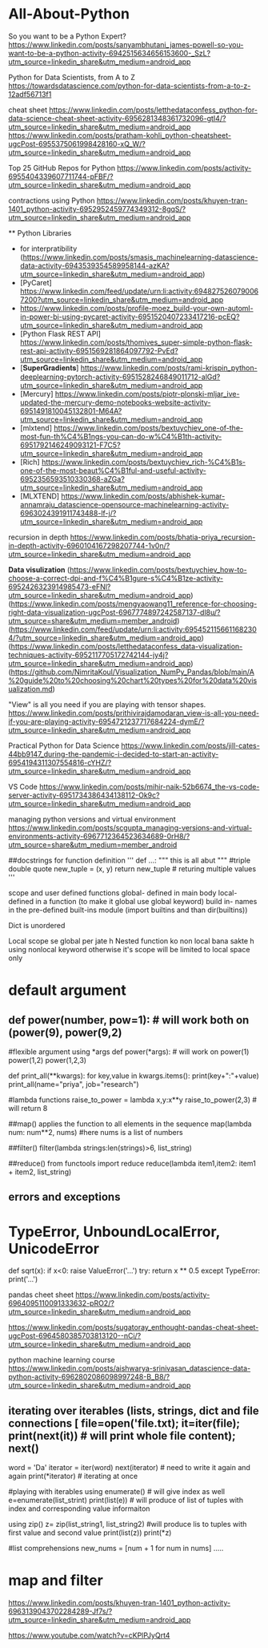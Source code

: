 # All-About-Python

So you want to be a Python Expert?
https://www.linkedin.com/posts/sanyambhutani_james-powell-so-you-want-to-be-a-python-activity-6942515634656153600-_SzL?utm_source=linkedin_share&utm_medium=android_app

Python for Data Scientists, from A to Z
https://towardsdatascience.com/python-for-data-scientists-from-a-to-z-12adf56713f1

cheat sheet
https://www.linkedin.com/posts/letthedataconfess_python-for-data-science-cheat-sheet-activity-6956281348361732096-gtI4/?utm_source=linkedin_share&utm_medium=android_app
https://www.linkedin.com/posts/pratham-kohli_python-cheatsheet-ugcPost-6955375061998428160-xQ_W/?utm_source=linkedin_share&utm_medium=android_app

Top 25 GitHub Repos for Python
https://www.linkedin.com/posts/activity-6955404339607711744-pFBF/?utm_source=linkedin_share&utm_medium=android_app

contractions using Python
https://www.linkedin.com/posts/khuyen-tran-1401_python-activity-6952952459774349312-8gqS/?utm_source=linkedin_share&utm_medium=android_app

** Python Libraries
* for interpratibility (https://www.linkedin.com/posts/smasis_machinelearning-datascience-data-activity-6943539354589958144-azKA?utm_source=linkedin_share&utm_medium=android_app)
* [PyCaret] https://www.linkedin.com/feed/update/urn:li:activity:6948275260790067200?utm_source=linkedin_share&utm_medium=android_app
* https://www.linkedin.com/posts/profile-moez_build-your-own-automl-in-power-bi-using-pycaret-activity-6951520407233417216-pcEQ?utm_source=linkedin_share&utm_medium=android_app
* [Python Flask REST API] https://www.linkedin.com/posts/thomives_super-simple-python-flask-rest-api-activity-6951569281864097792-PvEd?utm_source=linkedin_share&utm_medium=android_app
* [𝐒𝐮𝐩𝐞𝐫𝐆𝐫𝐚𝐝𝐢𝐞𝐧𝐭𝐬] https://www.linkedin.com/posts/rami-krispin_python-deeplearning-pytorch-activity-6951528246849011712-alGd?utm_source=linkedin_share&utm_medium=android_app
* [Mercury] https://www.linkedin.com/posts/piotr-plonski-mljar_ive-updated-the-mercury-demo-notebooks-website-activity-6951491810045132801-M64A?utm_source=linkedin_share&utm_medium=android_app
* [mlxtend] https://www.linkedin.com/posts/bextuychiev_one-of-the-most-fun-th%C4%B1ngs-you-can-do-w%C4%B1th-activity-6951792146249093121-F7C5?utm_source=linkedin_share&utm_medium=android_app
* [Rich] https://www.linkedin.com/posts/bextuychiev_rich-%C4%B1s-one-of-the-most-beaut%C4%B1ful-and-useful-activity-6952356593510330368-aZGa?utm_source=linkedin_share&utm_medium=android_app
* [MLXTEND] https://www.linkedin.com/posts/abhishek-kumar-annamraju_datascience-opensource-machinelearning-activity-6963024391911743488-lf-j/?utm_source=linkedin_share&utm_medium=android_app

recursion in depth
https://www.linkedin.com/posts/bhatia-priya_recursion-in-depth-activity-6960104167298207744-1v0n/?utm_source=linkedin_share&utm_medium=android_app

**Data visulization**
(https://www.linkedin.com/posts/bextuychiev_how-to-choose-a-correct-dpi-and-f%C4%B1gure-s%C4%B1ze-activity-6952426323914985473-eFNl?utm_source=linkedin_share&utm_medium=android_app) (https://www.linkedin.com/posts/mengyaowang11_reference-for-choosing-right-data-visualization-ugcPost-6967774897242587137-dl8u/?utm_source=share&utm_medium=member_android) (https://www.linkedin.com/feed/update/urn:li:activity:6954521156611682304/?utm_source=linkedin_share&utm_medium=android_app) (https://www.linkedin.com/posts/letthedataconfess_data-visualization-techniques-activity-6952117705172742144-jy4j?utm_source=linkedin_share&utm_medium=android_app)(https://github.com/NimritaKoul/Visualization_NumPy_Pandas/blob/main/A%20guide%20to%20choosing%20chart%20types%20for%20data%20visualization.md)

"View" is all you need if you are playing with tensor shapes.
https://www.linkedin.com/posts/prithivirajdamodaran_view-is-all-you-need-if-you-are-playing-activity-6954721237717684224-dymE/?utm_source=linkedin_share&utm_medium=android_app

Practical Python for Data Science
https://www.linkedin.com/posts/jill-cates-44bb9147_during-the-pandemic-i-decided-to-start-an-activity-6954194311307554816-cYHZ/?utm_source=linkedin_share&utm_medium=android_app

VS Code
https://www.linkedin.com/posts/mihir-naik-52b6674_the-vs-code-server-activity-6951734386434138112-Ok9c?utm_source=linkedin_share&utm_medium=android_app

managing python versions and virtual environment
https://www.linkedin.com/posts/scgupta_managing-versions-and-virtual-environments-activity-6967712364523634689-0rH8/?utm_source=share&utm_medium=member_android

##docstrings for function definition
'''
def ...:
  """ this is all abut """  #triple double quote
  new_tuple = (x, y)
  return new_tuple  # returing multiple values
'''
  
scope and user defined functions
global- defined in main body
local-  defined in a function (to make it global use global keyword)
build in- names in the pre-defined built-ins module (import builtins and than dir(builtins))

Dict is unordered 

Local scope se global per jate h
Nested function ko non local bana sakte h using nonlocal keyword otherwise it's scope will be limited to local space only

# default argument
def power(number, pow=1):  # will work both on (power(9), power(9,2)
   ------
   
#flexible argument using *args
def power(*args):          # will work on power(1) power(1,2) power(1,2,3)

def print_all(**kwargs):
   for key,value in kwargs.items():
      print(key+":"+value)
print_all(name="priya", job="research")

#lambda functions
raise_to_power =  lambda  x,y:x**y
raise_to_power(2,3)  # will return 8

##map() applies the function to all elements in the sequence
map(lambda num: num**2, nums) #here nums is a list of numbers

##filter()
filter(lambda strings:len(strings)>6, list_string)

##reduce()
from functools import reduce
reduce(lambda item1,item2: item1 + item2, list_string)

## errors and exceptions
# TypeError, UnboundLocalError, UnicodeError

def sqrt(x):
  if x<0:
    raise ValueError('...')
  try:
    return x ** 0.5
  except TypeError:
    print('...')
    
 pandas cheet sheet
 https://www.linkedin.com/posts/activity-6964095110091333632-pRO2/?utm_source=linkedin_share&utm_medium=android_app
 
 https://www.linkedin.com/posts/sugatoray_enthought-pandas-cheat-sheet-ugcPost-6964580385703813120--nCi/?utm_source=linkedin_share&utm_medium=android_app
 
 python machine learning course
 https://www.linkedin.com/posts/aishwarya-srinivasan_datascience-data-python-activity-6962802086098997248-B_B8/?utm_source=linkedin_share&utm_medium=android_app
    
## iterating over iterables (lists, strings, dict and file connections [ file=open('file.txt); it=iter(file); print(next(it)) # will print whole file content); next()
word = 'Da'
iterator = iter(word)
next(iterator)  # need to write it again and again
print(*iterator) # iterating at once

#playing with iterables
using enumerate() # will give index as well
e=enumerate(list_strint)
print(list(e)) # will produce of list of tuples with index and corresponding value informaiton

using zip()
z= zip(list_string1, list_string2) #will produce lis to tuples with first value and second value
print(list(z))
print(*z)

#list comprehensions
new_nums = [num + 1 for num in nums]
     .....
     
# map and filter
https://www.linkedin.com/posts/khuyen-tran-1401_python-activity-6963139043702284289-Jf7s/?utm_source=linkedin_share&utm_medium=android_app
   
 
https://www.youtube.com/watch?v=cKPlPJyQrt4

